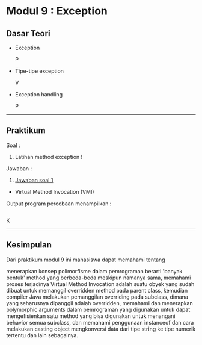 # Modul 9 : Exception

## Dasar Teori

* Exception 

    P
  

* Tipe-tipe exception

    V
  
  
* Exception handling 
  
    P

<hr>

## Praktikum

Soal :
1. Latihan method exception ! 

Jawaban :
1. [Jawaban soal 1](https://github.com/iddfian/20104031_Idfian-Azhar-Hidayat_Pemrograman-2/tree/Modul8/src/latihan)

  - Virtual Method Invocation (VMI)

Output program percobaan menampilkan :

````java

````
K

<hr>

## Kesimpulan
Dari praktikum modul 9 ini mahasiswa dapat memahami tentang 

menerapkan konsep polimorfisme dalam pemrograman berarti 'banyak bentuk' method yang berbeda-beda meskipun namanya sama, memahami proses terjadinya Virtual Method Invocation adalah suatu obyek yang sudah dibuat untuk memanggil overridden method pada parent class, kemudian compiler Java melakukan pemanggilan overriding pada subclass, dimana yang seharusnya dipanggil adalah overridden, memahami dan menerapkan polymorphic arguments dalam pemrograman yang digunakan untuk dapat mengefisienkan satu method yang bisa digunakan untuk menangani behavior semua subclass, dan memahami penggunaan instanceof dan cara melakukan casting object mengkonversi data dari tipe string ke tipe numerik tertentu dan lain sebagainya. 
